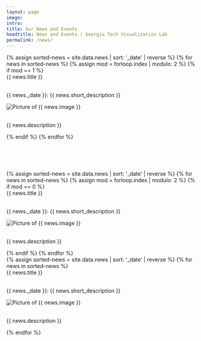 ```yaml
---
layout: page
image:
intro: 
title: Our News and Events
headtitle: News and Events | Georgia Tech Visualization Lab
permalink: /news/
---
```

<div id="news" class="mob-hide row">
    <div class="col-lg-6">
        {% assign sorted-news = site.data.news | sort: '_date' | reverse %}
        {% for news in sorted-news %}
        {% assign mod = forloop.index | modulo: 2 %}
        {% if mod == 1 %}
        <div class="news-item">
            <div class="row">
                <div class="col-lg-12">           
                    <div class="title">{{ news.title }}</div>
                </div>
            </div>
            <br />
            <div class="row">
                <div class="col-lg-7 short-description-container">
                    <p class="short-description collapsed"><span class="font-weight-bold">{{ news._date }}:</span>
                        {{ news.short_description }}</p>
                </div>
                <div class="col-lg-5 thumbnail-container">
                    <img class="thumbnail" alt="Picture of {{ news.image }}"
                        src="{{ news.image | prepend: site.baseurl }}" />
                </div>
            </div>
            <br />
            <div class="row">
                <div class="col-lg-12 col-md-12 col-sm-12">
                    <p class="description">{{ news.description }}</p>
                </div>
            </div>
        </div>
        {% endif %}
        {% endfor %}
    </div>
    <div class="col-lg-6" style="margin-top: 80px">
        {% assign sorted-news = site.data.news | sort: '_date' | reverse %}
        {% for news in sorted-news %}
        {% assign mod = forloop.index | modulo: 2 %}
        {% if mod == 0 %}
        <div class="news-item">
            <div class="row">
                <div class="col-lg-12">           
                    <div class="title">{{ news.title }}</div>
                </div>
            </div>
            <br />
            <div class="row">
                <div class="col-lg-7 short-description-container">
                    <p class="short-description collapsed"><span class="font-weight-bold">{{ news._date }}:</span>
                        {{ news.short_description }}</p>
                </div>
                <div class="col-lg-5 thumbnail-container">
                    <img class="thumbnail" alt="Picture of {{ news.image }}"
                        src="{{ news.image | prepend: site.baseurl }}" />
                </div>
            </div>
            <br />
            <div class="row">
                <div class="col-lg-12 col-md-12 col-sm-12">
                    <p class="description">{{ news.description }}</p>
                </div>
            </div>
        </div>
        {% endif %}
        {% endfor %}
    </div>
</div>

<div id="news" class="mob-only row">
    <div class="col-lg-12">
        {% assign sorted-news = site.data.news | sort: '_date' | reverse %}
        {% for news in sorted-news %}
        <div class="news-item">
            <div class="row">
                <div class="col-lg-12">           
                    <div class="title">{{ news.title }}</div>        
                </div>
            </div>
            <br />
            <div class="row">
                <div class="col-lg-12 col-md-12 col-sm-12">
                    <p class="short-description collapsed"><span class="font-weight-bold">{{ news._date }}:</span>
                        {{ news.short_description }}</p>
                </div>
                <div class="col-lg-12 col-md-12 col-sm-12">
                    <img class="thumbnail" alt="Picture of {{ news.image }}"
                        src="{{ news.image | prepend: site.baseurl }}" />
                </div>
            </div>
            <br />
            <div class="row">
                <div class="col-lg-12 col-md-12 col-sm-12">
                    <p class="description">{{ news.description }}</p>
                </div>
            </div>
        </div> 
        {% endfor %}
    </div>
</div>

<script>
    $('.news-item').click(e => {

        if ($(e.currentTarget).hasClass('active-news-item')) {
            $(e.currentTarget).removeClass('active-news-item');
            $('.news-item .description').css('display', 'none');
            $('.short-description').addClass('collapsed');

            $('.thumbnail-container').removeClass('col-lg-12');
            $('.thumbnail-container').addClass('col-lg-5');
            $('.short-description-container').removeClass('col-lg-12');
            $('.short-description-container').addClass('col-lg-5');
        } else {
            $('.news-item').removeClass('active-news-item');
            $(e.currentTarget).addClass('active-news-item');

            $('.news-item .description').css('display', 'none');

            $(e.currentTarget).find('.description').css('display', 'block');
            $(e.currentTarget).find('.collapsed').removeClass('collapsed');
            
            $('.thumbnail-container').removeClass('col-lg-12');
            $('.thumbnail-container').addClass('col-lg-5');

            $(e.currentTarget).find('.thumbnail-container').removeClass('col-lg-5');
            $(e.currentTarget).find('.thumbnail-container').addClass('col-lg-12');
            
            $('.short-description-container').removeClass('col-lg-12');
            $('.short-description-container').addClass('col-lg-5');
            $(e.currentTarget).find('.short-description-container').removeClass('col-lg-5');
            $(e.currentTarget).find('.short-description-container').addClass('col-lg-12');
        }
    });
</script>